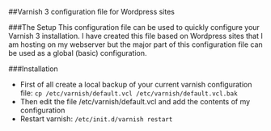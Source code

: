 ##Varnish 3 configuration file for Wordpress sites

###The Setup
This configuration file can be used to quickly configure your Varnish 3 installation. I have created this file based on Wordpress sites that I am hosting on my webserver but the major part of this configuration file can be used as a global (basic) configuration.

###Installation
* First of all create a local backup of your current varnish configuration file: `cp /etc/varnish/default.vcl /etc/varnish/default.vcl.bak`
* Then edit the file /etc/varnish/default.vcl and add the contents of my configuration
* Restart varnish: `/etc/init.d/varnish restart`
